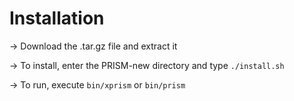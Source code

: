 # Installation
 
  -> Download the .tar.gz file and extract it
  
  -> To install, enter the PRISM-new directory and type `./install.sh`
  
  -> To run, execute `bin/xprism` or `bin/prism`
